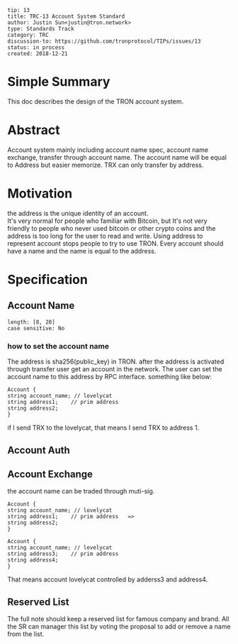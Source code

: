 ```
tip: 13
title: TRC-13 Account System Standard
author: Justin Sun<justin@tron.network>
type: Standards Track
category: TRC
discussion-to: https://github.com/tronprotocol/TIPs/issues/13
status: in process
created: 2018-12-21
```

# Simple Summary

This doc describes the design of the TRON account system.

# Abstract
Account system mainly including account name spec, account name exchange,  transfer through account name.  The account name will be equal to Address but easier memorize. 
TRX can only transfer by address. 
# Motivation
the address is the unique identity of an account.   
It's very normal for people who familiar with Bitcoin, but It's not very friendly to people who never used bitcoin or other crypto coins and the address is too long for the user to read and write.  Using address to represent account stops people to try to use TRON.  Every account should have a name and the name is equal to the address.

# Specification
## Account Name
```
length: [8, 20]
case sensitive: No

```
### how to set the account name
The address is sha256(public_key) in TRON.  after the address is activated through transfer user get an account in the network.  The user can set the account name to this address by RPC interface. something like below:
```
Account {
string account_name; // lovelycat
string address1;    // prim address
string address2;  
}
```
if I send TRX to the lovelycat, that means I send TRX to address 1.
## Account Auth

## Account Exchange
the account name can be traded through muti-sig.
```
Account {                                                           
string account_name; // lovelycat                        
string address1;    // prim address   =>                  
string address2;                                                     
}      

Account {                                                           
string account_name; // lovelycat                        
string address3;    // prim address                
string address4;                                                     
}                                                                   
```
That means account lovelycat controlled by adderss3 and address4.
## Reserved List 
The full note should keep a  reserved list for famous company and brand. All the SR can manager this list by voting the proposal to add or remove a name from the list.
